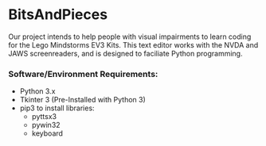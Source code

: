 # BitsAndPieces
Our project intends to help people with visual impairments to learn coding for the Lego Mindstorms EV3 Kits. This text editor works with the NVDA and JAWS screenreaders, and is designed to faciliate Python programming. 

### Software/Environment Requirements:
* Python 3.x
* Tkinter 3 (Pre-Installed with Python 3)
* pip3 to install libraries:
  * pyttsx3
  * pywin32
  * keyboard

